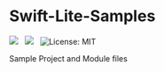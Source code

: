 # Swift-Lite-Samples
<img src="https://img.shields.io/badge/Swift%203-compatible-orange.svg" />&nbsp;&nbsp; <img src="https://img.shields.io/badge/Raspberry%20Pi-All%20Models-green.svg" />&nbsp;&nbsp; <img src="http://img.shields.io/badge/license-MIT-blue.svg?style=flat" alt="License: MIT" />

Sample Project and Module files
